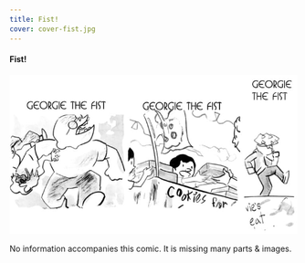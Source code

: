 ```yaml
---
title: Fist!
cover: cover-fist.jpg
---
```


#### Fist!

![](fist.jpg "A compilation of various callouts for the Fist story.")

No information accompanies this comic. It is missing many parts & images.
